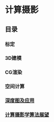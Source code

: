 # 计算摄影

## 目录

### 标定

### 3D建模

### CG渲染

### 空间计算

### [深度图及应用](./depth-map-and-application.md)

### [计算摄影学算法展望](./prospects-of-computational-photography-algorithms.md)
